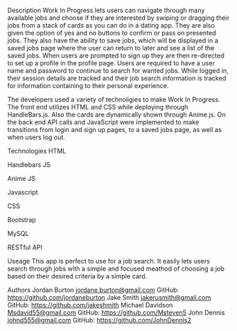 Description
Work In Progress lets users can navigate through many available jobs and choose if they are interested by swiping or dragging their jobs from a stack of cards as you can do in a dating app. They are also given the option of yes and no buttons to confirm or pass on presented jobs. They also have the ability to save jobs, which will be displayed in a saved jobs page where the user can return to later and see a list of the saved jobs. When users are prompted to sign up they are then re-directed to set up a profile in the profile page. Users are required to have a user name and password to continue to search for wanted jobs. While logged in, their session details are tracked and their job search information is tracked for information containing to their personal experience.

The developers used a variety of technoligies to make Work In Progress. The front end utilizes HTML and CSS while deploying through HandleBars.js. Also the cards are dynamically shown through Anime.js. On the back end API calls and JavaScript were implemented to make transitions from login and sign up pages, to a saved jobs page, as well as when users log out.

Technologies
HTML

Handlebars JS

Anime JS

Javascript

CSS

Bootstrap

MySQL

RESTful API

Useage
This app is perfect to use for a job search. It easily lets users search through jobs with a simple and focused meathod of choosing a job based on their desired criteria by a simple card.

Authors
Jordan Burton
jordane.burton@gmail.com
GitHub: https://github.com/jordaneburton
Jake Smith
jakerusmith@gmail.com
GitHub: https://github.com/jakeshmith
Michael Davidson
Msdavid55@gmail.com
GitHub: https://github.com/Msteven5
John Dennis
johnd555@gmail.com
GitHub: https://github.com/JohnDennis2
